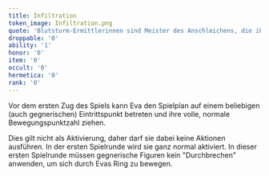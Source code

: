```yaml
---
title: Infiltration
token_image: Infiltration.png
quote: 'Blutsturm-Ermittlerinnen sind Meister des Anschleichens, die ihre Gegner immer wieder dadurch verblüffen, indem sie dort auftauchen, wo man sie nicht erwartet.'
droppable: '0'
ability: '1'
honor: '0'
item: '0'
occult: '0'
hermetica: '0'
rank: '0'
---
```


Vor dem ersten Zug des Spiels kann Eva den Spielplan auf einem beliebigen (auch gegnerischen) Eintrittspunkt betreten und ihre volle, normale Bewegungspunktzahl ziehen.

Dies gilt nicht als Aktivierung, daher darf
sie dabei keine Aktionen ausführen. In der ersten Spielrunde wird sie ganz normal aktiviert. In dieser ersten Spielrunde müssen gegnerische Figuren kein "Durchbrechen" anwenden, um sich durch Evas Ring zu bewegen.